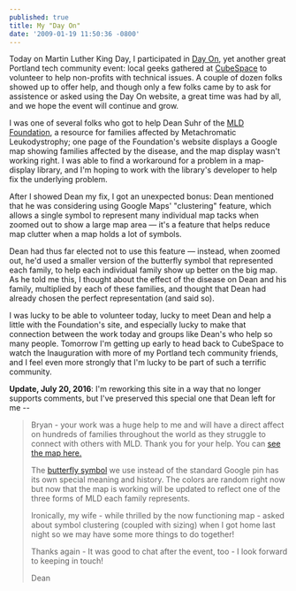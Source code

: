 ```yaml
---
published: true
title: My "Day On"
date: '2009-01-19 11:50:36 -0800'
---
```

Today on Martin Luther King Day, I participated in
<a href="http://dayon.org/blog/geeks-day-2009" target="_blank">Day On</a>, yet
another great Portland tech community event: local geeks gathered at
<a href="http://cubespacepdx.com/" target="_blank">CubeSpace</a> to volunteer to
help non-profits with technical issues.<!--more--> A couple of dozen folks showed
up to offer help, and though only a few folks came by to ask for assistence or
asked using the Day On website, a great time was had by all, and we hope the
event will continue and grow.

I was one of several folks who got to help Dean Suhr of the
<a href="http://mldfoundation.org/" target="_blank">MLD Foundation</a>, a
resource for families affected by Metachromatic Leukodystrophy; one page of the
Foundation's website displays a Google map showing families affected by the
disease, and the map display wasn't working right. I was able to find a
workaround for a problem in a map-display library, and I'm hoping to work with
the library's developer to help fix the underlying problem.

After I showed Dean my fix, I got an unexpected bonus: Dean mentioned that he
was considering using Google Maps' "clustering" feature, which allows a single
symbol to represent many individual map tacks when zoomed out to show a large
map area &mdash; it's a feature that helps reduce map clutter when a map holds
a lot of symbols.

Dean had thus far elected not to use this feature &mdash; instead, when zoomed
out, he'd used a smaller version of the butterfly symbol that represented each
family, to help each individual family show up better on the big map. As he
told me this, I thought about the effect of the disease on Dean and his family,
multiplied by each of these families, and thought that Dean had already chosen
the perfect representation (and said so).

I was lucky to be able to volunteer today, lucky to meet Dean and help a little
with the Foundation's site, and especially lucky to make that connection between
the work today and groups like Dean's who help so many people. Tomorrow I'm
getting up early to head back to CubeSpace to watch the Inauguration with more
of my Portland tech community friends, and I feel even more strongly that I'm
lucky to be part of such a terrific community.

**Update, July 20, 2016**: I'm reworking this site in a way that no longer
supports comments, but I've preserved this special one that Dean left for me --

> Bryan - your work was a huge help to me and will have a direct affect
> on hundreds of families throughout the world as they struggle to connect with
> others with MLD. Thank you for your help. You can
> <a href="http://mldfoundation.org/mldmap.php" target="_blank" rel="nofollow">see the map here.</a>
>
> The <a href="http://mldfoundation.org/images/logo.jpg" target="_blank" rel="nofollow">butterfly symbol</a>
> we use instead of the standard Google pin has its own special meaning and
> history. The colors are random right now but now that the map is working will
> be updated to reflect one of the three forms of MLD each family represents.
>
> Ironically, my wife - while thrilled by the now functioning map - asked about
> symbol clustering (coupled with sizing) when I got home last night so we may
> have some more things to do together!
>
> Thanks again - It was good to chat after the event, too - I look forward to
> keeping in touch!
>
> Dean
